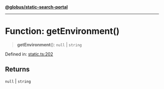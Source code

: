 [**@globus/static-search-portal**](../README.md)

***

# Function: getEnvironment()

> **getEnvironment**(): `null` \| `string`

Defined in: [static.ts:202](https://github.com/globus/static-search-portal/blob/990a456048a4b0fddd1bdca97dfdd497ec165350/static.ts#L202)

## Returns

`null` \| `string`
